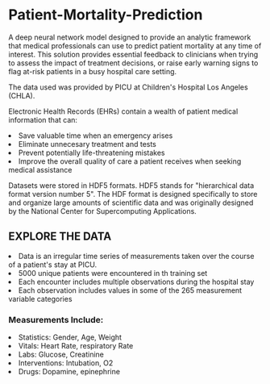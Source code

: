 # Patient-Mortality-Prediction
A deep neural network model designed to provide an analytic framework that medical professionals can use to predict patient mortality at any time of interest. 
This solution provides essential feedback to clinicians when trying to assess the impact of treatment decisions, or raise early warning signs to flag at-risk patients in a busy hospital care setting.

The data used was provided by PICU at Children's Hospital Los Angeles (CHLA).


Electronic Health Records (EHRs) contain a wealth of patient medical information that can:

<li>
Save valuable time when an emergency arises
<li>
Eliminate unnecesary treatment and tests
<li>
Prevent potentially life-threatening mistakes
<li>
Improve the overall quality of care a patient receives when seeking medical assistance

  
Datasets were stored in HDF5 formats. HDF5 stands for "hierarchical data format version number 5". The HDF format is designed specifically to store and organize large amounts of scientific data and was originally designed by the National Center for Supercomputing Applications.

## EXPLORE THE DATA
<li>
Data is an irregular time series of measurements taken over the course of a patient's stay at PICU.
<li>
5000 unique patients were encountered in th training set
<li>
Each encounter includes multiple observations during the hospital stay
<li>
Each observation includes values in some of the 265 measurement variable categories

### Measurements Include:
<li>
Statistics: Gender, Age, Weight
<li>
Vitals: Heart Rate, respiratory Rate
<li>
Labs: Glucose, Creatinine
<li>
Interventions: Intubation, O2
<li>
Drugs: Dopamine, epinephrine
